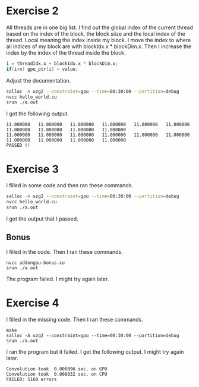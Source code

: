# Exercise 2
All threads are in one big list. I find out the global index of the current thread based on the index of the block, the block siize and the local index of the thread. Local meaning the index inside my block. I move the index to where all indices of my block are with blockIdx.x * blockDim.x. Then I increase the index by the index of the thread inside the block.
```c
i = threadIdx.x + blockIdx.x * blockDim.x;
if(i<n) gpu_ptr[i] = value;
```


Adjust the documentation. 
```bash
salloc -A uzg2 --constraint=gpu --time=00:30:00 --partition=debug
nvcc hello_world.cu
srun ./a.out
```

I got the following output.
```
11.000000	11.000000	11.000000	11.000000	11.000000	11.000000	11.000000	11.000000	11.000000	11.000000	
11.000000	11.000000	11.000000	11.000000	11.000000	11.000000	11.000000	11.000000	11.000000	11.000000	
PASSED !!
```

# Exercise 3
I filled in some code and then ran these commands.

```bash
salloc -A uzg2 --constraint=gpu --time=00:30:00 --partition=debug
nvcc hello_world.cu
srun ./a.out
```
I got the output that I passed.

## Bonus
I filled in the code. Then I ran these commands. 
```
nvcc addongpu-bonus.cu 
srun ./a.out
```
The program failed. I might try again later.

# Exercise 4
I filled in the missing code. Then I ran these commands.
```
make
salloc -A uzg2 --constraint=gpu --time=00:30:00 --partition=debug
srun ./a.out 
```
I ran the program but it failed. I get the following output. I might try again later. 
```
Convolution took  0.000096 sec. on GPU
Convolution took  0.008832 sec. on CPU
FAILED: 5160 errors
```
